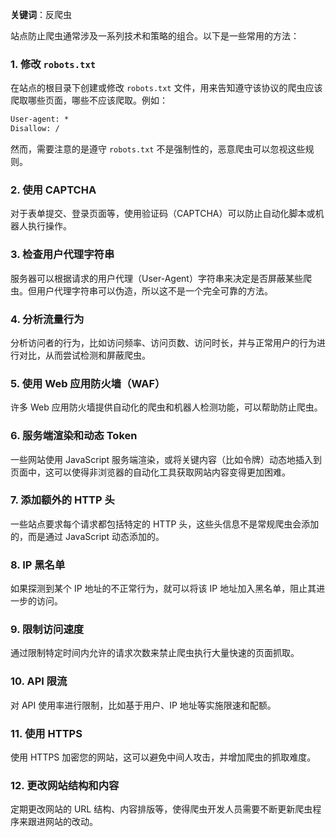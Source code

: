**关键词**：反爬虫

站点防止爬虫通常涉及一系列技术和策略的组合。以下是一些常用的方法：

### 1. 修改 `robots.txt`

在站点的根目录下创建或修改 `robots.txt` 文件，用来告知遵守该协议的爬虫应该爬取哪些页面，哪些不应该爬取。例如：

```txt
User-agent: *
Disallow: /
```

然而，需要注意的是遵守 `robots.txt` 不是强制性的，恶意爬虫可以忽视这些规则。

### 2. 使用 CAPTCHA

对于表单提交、登录页面等，使用验证码（CAPTCHA）可以防止自动化脚本或机器人执行操作。

### 3. 检查用户代理字符串

服务器可以根据请求的用户代理（User-Agent）字符串来决定是否屏蔽某些爬虫。但用户代理字符串可以伪造，所以这不是一个完全可靠的方法。

### 4. 分析流量行为

分析访问者的行为，比如访问频率、访问页数、访问时长，并与正常用户的行为进行对比，从而尝试检测和屏蔽爬虫。

### 5. 使用 Web 应用防火墙（WAF）

许多 Web 应用防火墙提供自动化的爬虫和机器人检测功能，可以帮助防止爬虫。

### 6. 服务端渲染和动态 Token

一些网站使用 JavaScript 服务端渲染，或将关键内容（比如令牌）动态地插入到页面中，这可以使得非浏览器的自动化工具获取网站内容变得更加困难。

### 7. 添加额外的 HTTP 头

一些站点要求每个请求都包括特定的 HTTP 头，这些头信息不是常规爬虫会添加的，而是通过 JavaScript 动态添加的。

### 8. IP 黑名单

如果探测到某个 IP 地址的不正常行为，就可以将该 IP 地址加入黑名单，阻止其进一步的访问。

### 9. 限制访问速度

通过限制特定时间内允许的请求次数来禁止爬虫执行大量快速的页面抓取。

### 10. API 限流

对 API 使用率进行限制，比如基于用户、IP 地址等实施限速和配额。

### 11. 使用 HTTPS

使用 HTTPS 加密您的网站，这可以避免中间人攻击，并增加爬虫的抓取难度。

### 12. 更改网站结构和内容

定期更改网站的 URL 结构、内容排版等，使得爬虫开发人员需要不断更新爬虫程序来跟进网站的改动。
